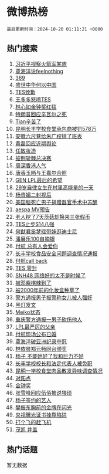 # 微博热榜

`最后更新时间：2024-10-20 01:11:21 +0800`

## 热门搜索

1. [习近平视察火箭军某旅](https://m.weibo.cn/search?containerid=100103type%3D1%26t%3D10%26q%3D%23%E4%B9%A0%E8%BF%91%E5%B9%B3%E8%A7%86%E5%AF%9F%E7%81%AB%E7%AE%AD%E5%86%9B%E6%9F%90%E6%97%85%23&stream_entry_id=51&isnewpage=1&extparam=seat%3D1%26filter_type%3Drealtimehot%26stream_entry_id%3D51%26c_type%3D51%26pos%3D0%26q%3D%2523%25E4%25B9%25A0%25E8%25BF%2591%25E5%25B9%25B3%25E8%25A7%2586%25E5%25AF%259F%25E7%2581%25AB%25E7%25AE%25AD%25E5%2586%259B%25E6%259F%2590%25E6%2597%2585%2523%26cate%3D10103%26dgr%3D0%26display_time%3D1729357880%26pre_seqid%3D17293578801160109051787)
1. [覃海洋说feelnothing](https://m.weibo.cn/search?containerid=100103type%3D1%26t%3D10%26q%3D%23%E8%A6%83%E6%B5%B7%E6%B4%8B%E8%AF%B4feelnothing%23&stream_entry_id=31&isnewpage=1&extparam=seat%3D1%26filter_type%3Drealtimehot%26band_rank%3D1%26c_type%3D31%26cate%3D5001%26lcate%3D5001%26stream_entry_id%3D31%26pos%3D0%26q%3D%2523%25E8%25A6%2583%25E6%25B5%25B7%25E6%25B4%258B%25E8%25AF%25B4feelnothing%2523%26dgr%3D0%26flag%3D1%26realpos%3D1%26display_time%3D1729357880%26pre_seqid%3D17293578801160109051787)
1. [369](https://m.weibo.cn/search?containerid=100103type%3D1%26t%3D10%26q%3D369&stream_entry_id=31&isnewpage=1&extparam=seat%3D1%26filter_type%3Drealtimehot%26band_rank%3D2%26c_type%3D31%26cate%3D5001%26lcate%3D5001%26stream_entry_id%3D31%26pos%3D1%26q%3D369%26dgr%3D0%26flag%3D2%26realpos%3D2%26display_time%3D1729357880%26pre_seqid%3D17293578801160109051787)
1. [盛世中华何以中国](https://m.weibo.cn/search?containerid=100103type%3D1%26t%3D10%26q%3D%23%E7%9B%9B%E4%B8%96%E4%B8%AD%E5%8D%8E%E4%BD%95%E4%BB%A5%E4%B8%AD%E5%9B%BD%23&stream_entry_id=31&isnewpage=1&extparam=seat%3D1%26filter_type%3Drealtimehot%26band_rank%3D3%26c_type%3D31%26cate%3D5001%26lcate%3D5001%26stream_entry_id%3D31%26pos%3D2%26q%3D%2523%25E7%259B%259B%25E4%25B8%2596%25E4%25B8%25AD%25E5%258D%258E%25E4%25BD%2595%25E4%25BB%25A5%25E4%25B8%25AD%25E5%259B%25BD%2523%26dgr%3D0%26flag%3D0%26realpos%3D3%26display_time%3D1729357880%26pre_seqid%3D17293578801160109051787)
1. [TES致歉](https://m.weibo.cn/search?containerid=100103type%3D1%26t%3D10%26q%3DTES%E8%87%B4%E6%AD%89&stream_entry_id=31&isnewpage=1&extparam=seat%3D1%26filter_type%3Drealtimehot%26band_rank%3D4%26c_type%3D31%26cate%3D5001%26lcate%3D5001%26stream_entry_id%3D31%26pos%3D3%26q%3DTES%25E8%2587%25B4%25E6%25AD%2589%26dgr%3D0%26flag%3D0%26realpos%3D4%26display_time%3D1729357880%26pre_seqid%3D17293578801160109051787)
1. [王多多怒喷TES](https://m.weibo.cn/search?containerid=100103type%3D1%26t%3D10%26q%3D%23%E7%8E%8B%E5%A4%9A%E5%A4%9A%E6%80%92%E5%96%B7TES%23&stream_entry_id=31&isnewpage=1&extparam=seat%3D1%26filter_type%3Drealtimehot%26band_rank%3D5%26c_type%3D31%26cate%3D5001%26lcate%3D5001%26stream_entry_id%3D31%26pos%3D4%26q%3D%2523%25E7%258E%258B%25E5%25A4%259A%25E5%25A4%259A%25E6%2580%2592%25E5%2596%25B7TES%2523%26dgr%3D0%26flag%3D2%26realpos%3D5%26display_time%3D1729357880%26pre_seqid%3D17293578801160109051787)
1. [林心如金钟奖红毯](https://m.weibo.cn/search?containerid=100103type%3D1%26t%3D10%26q%3D%E6%9E%97%E5%BF%83%E5%A6%82%E9%87%91%E9%92%9F%E5%A5%96%E7%BA%A2%E6%AF%AF&stream_entry_id=31&isnewpage=1&extparam=seat%3D1%26filter_type%3Drealtimehot%26band_rank%3D6%26c_type%3D31%26cate%3D5001%26lcate%3D5001%26stream_entry_id%3D31%26pos%3D5%26q%3D%25E6%259E%2597%25E5%25BF%2583%25E5%25A6%2582%25E9%2587%2591%25E9%2592%259F%25E5%25A5%2596%25E7%25BA%25A2%25E6%25AF%25AF%26dgr%3D0%26flag%3D2%26realpos%3D6%26display_time%3D1729357880%26pre_seqid%3D17293578801160109051787)
1. [特朗普回应辛瓦尔之死](https://m.weibo.cn/search?containerid=100103type%3D1%26t%3D10%26q%3D%23%E7%89%B9%E6%9C%97%E6%99%AE%E5%9B%9E%E5%BA%94%E8%BE%9B%E7%93%A6%E5%B0%94%E4%B9%8B%E6%AD%BB%23&stream_entry_id=31&isnewpage=1&extparam=seat%3D1%26filter_type%3Drealtimehot%26band_rank%3D7%26c_type%3D31%26cate%3D5001%26lcate%3D5001%26stream_entry_id%3D31%26pos%3D6%26q%3D%2523%25E7%2589%25B9%25E6%259C%2597%25E6%2599%25AE%25E5%259B%259E%25E5%25BA%2594%25E8%25BE%259B%25E7%2593%25A6%25E5%25B0%2594%25E4%25B9%258B%25E6%25AD%25BB%2523%26dgr%3D0%26flag%3D1%26realpos%3D7%26display_time%3D1729357880%26pre_seqid%3D17293578801160109051787)
1. [Tian辛苦了](https://m.weibo.cn/search?containerid=100103type%3D1%26t%3D10%26q%3DTian%E8%BE%9B%E8%8B%A6%E4%BA%86&stream_entry_id=31&isnewpage=1&extparam=seat%3D1%26filter_type%3Drealtimehot%26band_rank%3D8%26c_type%3D31%26cate%3D5001%26lcate%3D5001%26stream_entry_id%3D31%26pos%3D7%26q%3DTian%25E8%25BE%259B%25E8%258B%25A6%25E4%25BA%2586%26dgr%3D0%26flag%3D1%26realpos%3D8%26display_time%3D1729357880%26pre_seqid%3D17293578801160109051787)
1. [昆明长丰学校食堂承包商被罚578万](https://m.weibo.cn/search?containerid=100103type%3D1%26t%3D10%26q%3D%23%E6%98%86%E6%98%8E%E9%95%BF%E4%B8%B0%E5%AD%A6%E6%A0%A1%E9%A3%9F%E5%A0%82%E6%89%BF%E5%8C%85%E5%95%86%E8%A2%AB%E7%BD%9A578%E4%B8%87%23&stream_entry_id=31&isnewpage=1&extparam=seat%3D1%26filter_type%3Drealtimehot%26band_rank%3D9%26c_type%3D31%26cate%3D5001%26lcate%3D5001%26stream_entry_id%3D31%26pos%3D8%26q%3D%2523%25E6%2598%2586%25E6%2598%258E%25E9%2595%25BF%25E4%25B8%25B0%25E5%25AD%25A6%25E6%25A0%25A1%25E9%25A3%259F%25E5%25A0%2582%25E6%2589%25BF%25E5%258C%2585%25E5%2595%2586%25E8%25A2%25AB%25E7%25BD%259A578%25E4%25B8%2587%2523%26dgr%3D0%26flag%3D0%26realpos%3D9%26display_time%3D1729357880%26pre_seqid%3D17293578801160109051787)
1. [安徽六尺巷给朱广权排了班表](https://m.weibo.cn/search?containerid=100103type%3D1%26t%3D10%26q%3D%23%E5%AE%89%E5%BE%BD%E5%85%AD%E5%B0%BA%E5%B7%B7%E7%BB%99%E6%9C%B1%E5%B9%BF%E6%9D%83%E6%8E%92%E4%BA%86%E7%8F%AD%E8%A1%A8%23&stream_entry_id=31&isnewpage=1&extparam=seat%3D1%26filter_type%3Drealtimehot%26band_rank%3D10%26c_type%3D31%26cate%3D5001%26lcate%3D5001%26stream_entry_id%3D31%26pos%3D9%26q%3D%2523%25E5%25AE%2589%25E5%25BE%25BD%25E5%2585%25AD%25E5%25B0%25BA%25E5%25B7%25B7%25E7%25BB%2599%25E6%259C%25B1%25E5%25B9%25BF%25E6%259D%2583%25E6%258E%2592%25E4%25BA%2586%25E7%258F%25AD%25E8%25A1%25A8%2523%26dgr%3D0%26flag%3D1%26realpos%3D10%26display_time%3D1729357880%26pre_seqid%3D17293578801160109051787)
1. [黄磊回应近期舆论](https://m.weibo.cn/search?containerid=100103type%3D1%26t%3D10%26q%3D%23%E9%BB%84%E7%A3%8A%E5%9B%9E%E5%BA%94%E8%BF%91%E6%9C%9F%E8%88%86%E8%AE%BA%23&stream_entry_id=31&isnewpage=1&extparam=seat%3D1%26filter_type%3Drealtimehot%26band_rank%3D11%26c_type%3D31%26cate%3D5001%26lcate%3D5001%26stream_entry_id%3D31%26pos%3D10%26q%3D%2523%25E9%25BB%2584%25E7%25A3%258A%25E5%259B%259E%25E5%25BA%2594%25E8%25BF%2591%25E6%259C%259F%25E8%2588%2586%25E8%25AE%25BA%2523%26dgr%3D0%26flag%3D2%26realpos%3D11%26display_time%3D1729357880%26pre_seqid%3D17293578801160109051787)
1. [任敏妆造](https://m.weibo.cn/search?containerid=100103type%3D1%26t%3D10%26q%3D%E4%BB%BB%E6%95%8F%E5%A6%86%E9%80%A0&stream_entry_id=31&isnewpage=1&extparam=seat%3D1%26filter_type%3Drealtimehot%26band_rank%3D12%26c_type%3D31%26cate%3D5001%26lcate%3D5001%26stream_entry_id%3D31%26pos%3D11%26q%3D%25E4%25BB%25BB%25E6%2595%258F%25E5%25A6%2586%25E9%2580%25A0%26dgr%3D0%26flag%3D1%26realpos%3D12%26display_time%3D1729357880%26pre_seqid%3D17293578801160109051787)
1. [披荆斩棘总决赛](https://m.weibo.cn/search?containerid=100103type%3D1%26t%3D10%26q%3D%E6%8A%AB%E8%8D%86%E6%96%A9%E6%A3%98%E6%80%BB%E5%86%B3%E8%B5%9B&stream_entry_id=31&isnewpage=1&extparam=seat%3D1%26filter_type%3Drealtimehot%26band_rank%3D13%26c_type%3D31%26cate%3D5001%26lcate%3D5001%26stream_entry_id%3D31%26pos%3D12%26q%3D%25E6%258A%25AB%25E8%258D%2586%25E6%2596%25A9%25E6%25A3%2598%25E6%2580%25BB%25E5%2586%25B3%25E8%25B5%259B%26dgr%3D0%26flag%3D0%26realpos%3D13%26display_time%3D1729357880%26pre_seqid%3D17293578801160109051787)
1. [周深香港人气](https://m.weibo.cn/search?containerid=100103type%3D1%26t%3D10%26q%3D%23%E5%91%A8%E6%B7%B1%E9%A6%99%E6%B8%AF%E4%BA%BA%E6%B0%94%23&stream_entry_id=31&isnewpage=1&extparam=seat%3D1%26filter_type%3Drealtimehot%26band_rank%3D14%26c_type%3D31%26cate%3D5001%26lcate%3D5001%26stream_entry_id%3D31%26pos%3D13%26q%3D%2523%25E5%2591%25A8%25E6%25B7%25B1%25E9%25A6%2599%25E6%25B8%25AF%25E4%25BA%25BA%25E6%25B0%2594%2523%26dgr%3D0%26flag%3D1%26realpos%3D14%26display_time%3D1729357880%26pre_seqid%3D17293578801160109051787)
1. [唐香玉晒与王嘉尔合照](https://m.weibo.cn/search?containerid=100103type%3D1%26t%3D10%26q%3D%23%E5%94%90%E9%A6%99%E7%8E%89%E6%99%92%E4%B8%8E%E7%8E%8B%E5%98%89%E5%B0%94%E5%90%88%E7%85%A7%23&stream_entry_id=31&isnewpage=1&extparam=seat%3D1%26filter_type%3Drealtimehot%26band_rank%3D15%26c_type%3D31%26cate%3D5001%26lcate%3D5001%26stream_entry_id%3D31%26pos%3D14%26q%3D%2523%25E5%2594%2590%25E9%25A6%2599%25E7%258E%2589%25E6%2599%2592%25E4%25B8%258E%25E7%258E%258B%25E5%2598%2589%25E5%25B0%2594%25E5%2590%2588%25E7%2585%25A7%2523%26dgr%3D0%26flag%3D1%26realpos%3D15%26display_time%3D1729357880%26pre_seqid%3D17293578801160109051787)
1. [GEN LPL最后的希望](https://m.weibo.cn/search?containerid=100103type%3D1%26t%3D10%26q%3DGEN+LPL%E6%9C%80%E5%90%8E%E7%9A%84%E5%B8%8C%E6%9C%9B&stream_entry_id=31&isnewpage=1&extparam=seat%3D1%26filter_type%3Drealtimehot%26band_rank%3D16%26c_type%3D31%26cate%3D5001%26lcate%3D5001%26stream_entry_id%3D31%26pos%3D15%26q%3DGEN%2520LPL%25E6%259C%2580%25E5%2590%258E%25E7%259A%2584%25E5%25B8%258C%25E6%259C%259B%26dgr%3D0%26flag%3D0%26realpos%3D16%26display_time%3D1729357880%26pre_seqid%3D17293578801160109051787)
1. [29岁自律女生在村里高能量的一天](https://m.weibo.cn/search?containerid=100103type%3D1%26t%3D10%26q%3D29%E5%B2%81%E8%87%AA%E5%BE%8B%E5%A5%B3%E7%94%9F%E5%9C%A8%E6%9D%91%E9%87%8C%E9%AB%98%E8%83%BD%E9%87%8F%E7%9A%84%E4%B8%80%E5%A4%A9&stream_entry_id=31&isnewpage=1&extparam=seat%3D1%26filter_type%3Drealtimehot%26band_rank%3D17%26c_type%3D31%26cate%3D5001%26lcate%3D5001%26stream_entry_id%3D31%26pos%3D16%26q%3D29%25E5%25B2%2581%25E8%2587%25AA%25E5%25BE%258B%25E5%25A5%25B3%25E7%2594%259F%25E5%259C%25A8%25E6%259D%2591%25E9%2587%258C%25E9%25AB%2598%25E8%2583%25BD%25E9%2587%258F%25E7%259A%2584%25E4%25B8%2580%25E5%25A4%25A9%26dgr%3D0%26flag%3D2%26realpos%3D17%26display_time%3D1729357880%26pre_seqid%3D17293578801160109051787)
1. [杨贵媚二封视后](https://m.weibo.cn/search?containerid=100103type%3D1%26t%3D10%26q%3D%23%E6%9D%A8%E8%B4%B5%E5%AA%9A%E4%BA%8C%E5%B0%81%E8%A7%86%E5%90%8E%23&stream_entry_id=31&isnewpage=1&extparam=seat%3D1%26filter_type%3Drealtimehot%26band_rank%3D18%26c_type%3D31%26cate%3D5001%26lcate%3D5001%26stream_entry_id%3D31%26pos%3D17%26q%3D%2523%25E6%259D%25A8%25E8%25B4%25B5%25E5%25AA%259A%25E4%25BA%258C%25E5%25B0%2581%25E8%25A7%2586%25E5%2590%258E%2523%26dgr%3D0%26flag%3D1%26realpos%3D18%26display_time%3D1729357880%26pre_seqid%3D17293578801160109051787)
1. [美国脑死亡男子捐赠器官手术中苏醒](https://m.weibo.cn/search?containerid=100103type%3D1%26t%3D10%26q%3D%23%E7%BE%8E%E5%9B%BD%E8%84%91%E6%AD%BB%E4%BA%A1%E7%94%B7%E5%AD%90%E6%8D%90%E8%B5%A0%E5%99%A8%E5%AE%98%E6%89%8B%E6%9C%AF%E4%B8%AD%E8%8B%8F%E9%86%92%23&stream_entry_id=31&isnewpage=1&extparam=seat%3D1%26filter_type%3Drealtimehot%26band_rank%3D19%26c_type%3D31%26cate%3D5001%26lcate%3D5001%26stream_entry_id%3D31%26pos%3D18%26q%3D%2523%25E7%25BE%258E%25E5%259B%25BD%25E8%2584%2591%25E6%25AD%25BB%25E4%25BA%25A1%25E7%2594%25B7%25E5%25AD%2590%25E6%258D%2590%25E8%25B5%25A0%25E5%2599%25A8%25E5%25AE%2598%25E6%2589%258B%25E6%259C%25AF%25E4%25B8%25AD%25E8%258B%258F%25E9%2586%2592%2523%26dgr%3D0%26flag%3D0%26realpos%3D19%26display_time%3D1729357880%26pre_seqid%3D17293578801160109051787)
1. [aespa MV预告](https://m.weibo.cn/search?containerid=100103type%3D1%26t%3D10%26q%3Daespa+MV%E9%A2%84%E5%91%8A&stream_entry_id=31&isnewpage=1&extparam=seat%3D1%26filter_type%3Drealtimehot%26band_rank%3D20%26c_type%3D31%26cate%3D5001%26lcate%3D5001%26stream_entry_id%3D31%26pos%3D19%26q%3Daespa%2520MV%25E9%25A2%2584%25E5%2591%258A%26dgr%3D0%26flag%3D0%26realpos%3D20%26display_time%3D1729357880%26pre_seqid%3D17293578801160109051787)
1. [老人挖了7天茨菇却换来三张假币](https://m.weibo.cn/search?containerid=100103type%3D1%26t%3D10%26q%3D%23%E8%80%81%E4%BA%BA%E6%8C%96%E4%BA%867%E5%A4%A9%E8%8C%A8%E8%8F%87%E5%8D%B4%E6%8D%A2%E6%9D%A5%E4%B8%89%E5%BC%A0%E5%81%87%E5%B8%81%23&stream_entry_id=31&isnewpage=1&extparam=seat%3D1%26filter_type%3Drealtimehot%26band_rank%3D21%26c_type%3D31%26cate%3D5001%26lcate%3D5001%26stream_entry_id%3D31%26pos%3D20%26q%3D%2523%25E8%2580%2581%25E4%25BA%25BA%25E6%258C%2596%25E4%25BA%25867%25E5%25A4%25A9%25E8%258C%25A8%25E8%258F%2587%25E5%258D%25B4%25E6%258D%25A2%25E6%259D%25A5%25E4%25B8%2589%25E5%25BC%25A0%25E5%2581%2587%25E5%25B8%2581%2523%26dgr%3D0%26flag%3D0%26realpos%3D21%26display_time%3D1729357880%26pre_seqid%3D17293578801160109051787)
1. [TES止步S14八强](https://m.weibo.cn/search?containerid=100103type%3D1%26t%3D10%26q%3D%23TES%E6%AD%A2%E6%AD%A5S14%E5%85%AB%E5%BC%BA%23&stream_entry_id=31&isnewpage=1&extparam=seat%3D1%26filter_type%3Drealtimehot%26band_rank%3D22%26c_type%3D31%26cate%3D5001%26lcate%3D5001%26stream_entry_id%3D31%26pos%3D21%26q%3D%2523TES%25E6%25AD%25A2%25E6%25AD%25A5S14%25E5%2585%25AB%25E5%25BC%25BA%2523%26dgr%3D0%26flag%3D0%26realpos%3D22%26display_time%3D1729357880%26pre_seqid%3D17293578801160109051787)
1. [何猷君奚梦瑶带娃逛迪士尼](https://m.weibo.cn/search?containerid=100103type%3D1%26t%3D10%26q%3D%23%E4%BD%95%E7%8C%B7%E5%90%9B%E5%A5%9A%E6%A2%A6%E7%91%B6%E5%B8%A6%E5%A8%83%E9%80%9B%E8%BF%AA%E5%A3%AB%E5%B0%BC%23&stream_entry_id=31&isnewpage=1&extparam=seat%3D1%26filter_type%3Drealtimehot%26band_rank%3D23%26c_type%3D31%26cate%3D5001%26lcate%3D5001%26stream_entry_id%3D31%26pos%3D22%26q%3D%2523%25E4%25BD%2595%25E7%258C%25B7%25E5%2590%259B%25E5%25A5%259A%25E6%25A2%25A6%25E7%2591%25B6%25E5%25B8%25A6%25E5%25A8%2583%25E9%2580%259B%25E8%25BF%25AA%25E5%25A3%25AB%25E5%25B0%25BC%2523%26dgr%3D0%26flag%3D2%26realpos%3D23%26display_time%3D1729357880%26pre_seqid%3D17293578801160109051787)
1. [潘展乐100自摘银](https://m.weibo.cn/search?containerid=100103type%3D1%26t%3D10%26q%3D%23%E6%BD%98%E5%B1%95%E4%B9%90100%E8%87%AA%E6%91%98%E9%93%B6%23&stream_entry_id=31&isnewpage=1&extparam=seat%3D1%26filter_type%3Drealtimehot%26band_rank%3D24%26c_type%3D31%26cate%3D5001%26lcate%3D5001%26stream_entry_id%3D31%26pos%3D23%26q%3D%2523%25E6%25BD%2598%25E5%25B1%2595%25E4%25B9%2590100%25E8%2587%25AA%25E6%2591%2598%25E9%2593%25B6%2523%26dgr%3D0%26flag%3D0%26realpos%3D24%26display_time%3D1729357880%26pre_seqid%3D17293578801160109051787)
1. [付航 总有人会爱你](https://m.weibo.cn/search?containerid=100103type%3D1%26t%3D10%26q%3D%E4%BB%98%E8%88%AA+%E6%80%BB%E6%9C%89%E4%BA%BA%E4%BC%9A%E7%88%B1%E4%BD%A0&stream_entry_id=31&isnewpage=1&extparam=seat%3D1%26filter_type%3Drealtimehot%26band_rank%3D25%26c_type%3D31%26cate%3D5001%26lcate%3D5001%26stream_entry_id%3D31%26pos%3D24%26q%3D%25E4%25BB%2598%25E8%2588%25AA%2520%25E6%2580%25BB%25E6%259C%2589%25E4%25BA%25BA%25E4%25BC%259A%25E7%2588%25B1%25E4%25BD%25A0%26dgr%3D0%26flag%3D0%26realpos%3D25%26display_time%3D1729357880%26pre_seqid%3D17293578801160109051787)
1. [长丰学校食品安全问题调查情况通报](https://m.weibo.cn/search?containerid=100103type%3D1%26t%3D10%26q%3D%23%E9%95%BF%E4%B8%B0%E5%AD%A6%E6%A0%A1%E9%A3%9F%E5%93%81%E5%AE%89%E5%85%A8%E9%97%AE%E9%A2%98%E8%B0%83%E6%9F%A5%E6%83%85%E5%86%B5%E9%80%9A%E6%8A%A5%23&stream_entry_id=31&isnewpage=1&extparam=seat%3D1%26filter_type%3Drealtimehot%26band_rank%3D26%26c_type%3D31%26cate%3D5001%26lcate%3D5001%26stream_entry_id%3D31%26pos%3D25%26q%3D%2523%25E9%2595%25BF%25E4%25B8%25B0%25E5%25AD%25A6%25E6%25A0%25A1%25E9%25A3%259F%25E5%2593%2581%25E5%25AE%2589%25E5%2585%25A8%25E9%2597%25AE%25E9%25A2%2598%25E8%25B0%2583%25E6%259F%25A5%25E6%2583%2585%25E5%2586%25B5%25E9%2580%259A%25E6%258A%25A5%2523%26dgr%3D0%26flag%3D0%26realpos%3D26%26display_time%3D1729357880%26pre_seqid%3D17293578801160109051787)
1. [付航call back](https://m.weibo.cn/search?containerid=100103type%3D1%26t%3D10%26q%3D%E4%BB%98%E8%88%AAcall+back&stream_entry_id=31&isnewpage=1&extparam=seat%3D1%26filter_type%3Drealtimehot%26band_rank%3D27%26c_type%3D31%26cate%3D5001%26lcate%3D5001%26stream_entry_id%3D31%26pos%3D26%26q%3D%25E4%25BB%2598%25E8%2588%25AAcall%2520back%26dgr%3D0%26flag%3D0%26realpos%3D27%26display_time%3D1729357880%26pre_seqid%3D17293578801160109051787)
1. [TES 零封](https://m.weibo.cn/search?containerid=100103type%3D1%26t%3D10%26q%3DTES+%E9%9B%B6%E5%B0%81&stream_entry_id=31&isnewpage=1&extparam=seat%3D1%26filter_type%3Drealtimehot%26band_rank%3D28%26c_type%3D31%26cate%3D5001%26lcate%3D5001%26stream_entry_id%3D31%26pos%3D27%26q%3DTES%2520%25E9%259B%25B6%25E5%25B0%2581%26dgr%3D0%26flag%3D0%26realpos%3D28%26display_time%3D1729357880%26pre_seqid%3D17293578801160109051787)
1. [SNH48 网络好的太不是时候了](https://m.weibo.cn/search?containerid=100103type%3D1%26t%3D10%26q%3DSNH48+%E7%BD%91%E7%BB%9C%E5%A5%BD%E7%9A%84%E5%A4%AA%E4%B8%8D%E6%98%AF%E6%97%B6%E5%80%99%E4%BA%86&stream_entry_id=31&isnewpage=1&extparam=seat%3D1%26filter_type%3Drealtimehot%26band_rank%3D29%26c_type%3D31%26cate%3D5001%26lcate%3D5001%26stream_entry_id%3D31%26pos%3D28%26q%3DSNH48%2520%25E7%25BD%2591%25E7%25BB%259C%25E5%25A5%25BD%25E7%259A%2584%25E5%25A4%25AA%25E4%25B8%258D%25E6%2598%25AF%25E6%2597%25B6%25E5%2580%2599%25E4%25BA%2586%26dgr%3D0%26flag%3D0%26realpos%3D29%26display_time%3D1729357880%26pre_seqid%3D17293578801160109051787)
1. [被邓紫棋辣到了](https://m.weibo.cn/search?containerid=100103type%3D1%26t%3D10%26q%3D%23%E8%A2%AB%E9%82%93%E7%B4%AB%E6%A3%8B%E8%BE%A3%E5%88%B0%E4%BA%86%23&stream_entry_id=31&isnewpage=1&extparam=seat%3D1%26filter_type%3Drealtimehot%26band_rank%3D30%26c_type%3D31%26cate%3D5001%26lcate%3D5001%26stream_entry_id%3D31%26pos%3D29%26q%3D%2523%25E8%25A2%25AB%25E9%2582%2593%25E7%25B4%25AB%25E6%25A3%258B%25E8%25BE%25A3%25E5%2588%25B0%25E4%25BA%2586%2523%26dgr%3D0%26flag%3D0%26realpos%3D30%26display_time%3D1729357880%26pre_seqid%3D17293578801160109051787)
1. [被2000年前的化妆盒种草了](https://m.weibo.cn/search?containerid=100103type%3D1%26t%3D10%26q%3D%23%E8%A2%AB2000%E5%B9%B4%E5%89%8D%E7%9A%84%E5%8C%96%E5%A6%86%E7%9B%92%E7%A7%8D%E8%8D%89%E4%BA%86%23&stream_entry_id=31&isnewpage=1&extparam=seat%3D1%26filter_type%3Drealtimehot%26band_rank%3D31%26c_type%3D31%26cate%3D5001%26lcate%3D5001%26stream_entry_id%3D31%26pos%3D30%26q%3D%2523%25E8%25A2%25AB2000%25E5%25B9%25B4%25E5%2589%258D%25E7%259A%2584%25E5%258C%2596%25E5%25A6%2586%25E7%259B%2592%25E7%25A7%258D%25E8%258D%2589%25E4%25BA%2586%2523%26dgr%3D0%26flag%3D1%26realpos%3D31%26display_time%3D1729357880%26pre_seqid%3D17293578801160109051787)
1. [警方通报男子报警称女儿被人强奸](https://m.weibo.cn/search?containerid=100103type%3D1%26t%3D10%26q%3D%23%E8%AD%A6%E6%96%B9%E9%80%9A%E6%8A%A5%E7%94%B7%E5%AD%90%E6%8A%A5%E8%AD%A6%E7%A7%B0%E5%A5%B3%E5%84%BF%E8%A2%AB%E4%BA%BA%E5%BC%BA%E5%A5%B8%23&stream_entry_id=31&isnewpage=1&extparam=seat%3D1%26filter_type%3Drealtimehot%26band_rank%3D32%26c_type%3D31%26cate%3D5001%26lcate%3D5001%26stream_entry_id%3D31%26pos%3D31%26q%3D%2523%25E8%25AD%25A6%25E6%2596%25B9%25E9%2580%259A%25E6%258A%25A5%25E7%2594%25B7%25E5%25AD%2590%25E6%258A%25A5%25E8%25AD%25A6%25E7%25A7%25B0%25E5%25A5%25B3%25E5%2584%25BF%25E8%25A2%25AB%25E4%25BA%25BA%25E5%25BC%25BA%25E5%25A5%25B8%2523%26dgr%3D0%26flag%3D0%26realpos%3D32%26display_time%3D1729357880%26pre_seqid%3D17293578801160109051787)
1. [黑灯发文](https://m.weibo.cn/search?containerid=100103type%3D1%26t%3D10%26q%3D%23%E9%BB%91%E7%81%AF%E5%8F%91%E6%96%87%23&stream_entry_id=31&isnewpage=1&extparam=seat%3D1%26filter_type%3Drealtimehot%26band_rank%3D33%26c_type%3D31%26cate%3D5001%26lcate%3D5001%26stream_entry_id%3D31%26pos%3D32%26q%3D%2523%25E9%25BB%2591%25E7%2581%25AF%25E5%258F%2591%25E6%2596%2587%2523%26dgr%3D0%26flag%3D0%26realpos%3D33%26display_time%3D1729357880%26pre_seqid%3D17293578801160109051787)
1. [Meiko状态](https://m.weibo.cn/search?containerid=100103type%3D1%26t%3D10%26q%3DMeiko%E7%8A%B6%E6%80%81&stream_entry_id=31&isnewpage=1&extparam=seat%3D1%26filter_type%3Drealtimehot%26band_rank%3D34%26c_type%3D31%26cate%3D5001%26lcate%3D5001%26stream_entry_id%3D31%26pos%3D33%26q%3DMeiko%25E7%258A%25B6%25E6%2580%2581%26dgr%3D0%26flag%3D0%26realpos%3D34%26display_time%3D1729357880%26pre_seqid%3D17293578801160109051787)
1. [重庆警方通报一男子砍伤他人](https://m.weibo.cn/search?containerid=100103type%3D1%26t%3D10%26q%3D%23%E9%87%8D%E5%BA%86%E8%AD%A6%E6%96%B9%E9%80%9A%E6%8A%A5%E4%B8%80%E7%94%B7%E5%AD%90%E7%A0%8D%E4%BC%A4%E4%BB%96%E4%BA%BA%23&stream_entry_id=31&isnewpage=1&extparam=seat%3D1%26filter_type%3Drealtimehot%26band_rank%3D35%26c_type%3D31%26cate%3D5001%26lcate%3D5001%26stream_entry_id%3D31%26pos%3D34%26q%3D%2523%25E9%2587%258D%25E5%25BA%2586%25E8%25AD%25A6%25E6%2596%25B9%25E9%2580%259A%25E6%258A%25A5%25E4%25B8%2580%25E7%2594%25B7%25E5%25AD%2590%25E7%25A0%258D%25E4%25BC%25A4%25E4%25BB%2596%25E4%25BA%25BA%2523%26dgr%3D0%26flag%3D0%26realpos%3D35%26display_time%3D1729357880%26pre_seqid%3D17293578801160109051787)
1. [LPL最严厉的父亲](https://m.weibo.cn/search?containerid=100103type%3D1%26t%3D10%26q%3D%23LPL%E6%9C%80%E4%B8%A5%E5%8E%89%E7%9A%84%E7%88%B6%E4%BA%B2%23&stream_entry_id=31&isnewpage=1&extparam=seat%3D1%26filter_type%3Drealtimehot%26band_rank%3D36%26c_type%3D31%26cate%3D5001%26lcate%3D5001%26stream_entry_id%3D31%26pos%3D35%26q%3D%2523LPL%25E6%259C%2580%25E4%25B8%25A5%25E5%258E%2589%25E7%259A%2584%25E7%2588%25B6%25E4%25BA%25B2%2523%26dgr%3D0%26flag%3D0%26realpos%3D36%26display_time%3D1729357880%26pre_seqid%3D17293578801160109051787)
1. [付航现场公布已婚](https://m.weibo.cn/search?containerid=100103type%3D1%26t%3D10%26q%3D%E4%BB%98%E8%88%AA%E7%8E%B0%E5%9C%BA%E5%85%AC%E5%B8%83%E5%B7%B2%E5%A9%9A&stream_entry_id=31&isnewpage=1&extparam=seat%3D1%26filter_type%3Drealtimehot%26band_rank%3D37%26c_type%3D31%26cate%3D5001%26lcate%3D5001%26stream_entry_id%3D31%26pos%3D36%26q%3D%25E4%25BB%2598%25E8%2588%25AA%25E7%258E%25B0%25E5%259C%25BA%25E5%2585%25AC%25E5%25B8%2583%25E5%25B7%25B2%25E5%25A9%259A%26dgr%3D0%26flag%3D0%26realpos%3D37%26display_time%3D1729357880%26pre_seqid%3D17293578801160109051787)
1. [覃海洋破亚洲纪录夺冠](https://m.weibo.cn/search?containerid=100103type%3D1%26t%3D10%26q%3D%E8%A6%83%E6%B5%B7%E6%B4%8B%E7%A0%B4%E4%BA%9A%E6%B4%B2%E7%BA%AA%E5%BD%95%E5%A4%BA%E5%86%A0&stream_entry_id=31&isnewpage=1&extparam=seat%3D1%26filter_type%3Drealtimehot%26band_rank%3D38%26c_type%3D31%26cate%3D5001%26lcate%3D5001%26stream_entry_id%3D31%26pos%3D37%26q%3D%25E8%25A6%2583%25E6%25B5%25B7%25E6%25B4%258B%25E7%25A0%25B4%25E4%25BA%259A%25E6%25B4%25B2%25E7%25BA%25AA%25E5%25BD%2595%25E5%25A4%25BA%25E5%2586%25A0%26dgr%3D0%26flag%3D0%26realpos%3D38%26display_time%3D1729357880%26pre_seqid%3D17293578801160109051787)
1. [林依晨郑元畅同台颁奖](https://m.weibo.cn/search?containerid=100103type%3D1%26t%3D10%26q%3D%23%E6%9E%97%E4%BE%9D%E6%99%A8%E9%83%91%E5%85%83%E7%95%85%E5%90%8C%E5%8F%B0%E9%A2%81%E5%A5%96%23&stream_entry_id=31&isnewpage=1&extparam=seat%3D1%26filter_type%3Drealtimehot%26band_rank%3D39%26c_type%3D31%26cate%3D5001%26lcate%3D5001%26stream_entry_id%3D31%26pos%3D38%26q%3D%2523%25E6%259E%2597%25E4%25BE%259D%25E6%2599%25A8%25E9%2583%2591%25E5%2585%2583%25E7%2595%2585%25E5%2590%258C%25E5%258F%25B0%25E9%25A2%2581%25E5%25A5%2596%2523%26dgr%3D0%26flag%3D0%26realpos%3D39%26display_time%3D1729357880%26pre_seqid%3D17293578801160109051787)
1. [杨子 不能她好了我和巨力不好](https://m.weibo.cn/search?containerid=100103type%3D1%26t%3D10%26q%3D%E6%9D%A8%E5%AD%90+%E4%B8%8D%E8%83%BD%E5%A5%B9%E5%A5%BD%E4%BA%86%E6%88%91%E5%92%8C%E5%B7%A8%E5%8A%9B%E4%B8%8D%E5%A5%BD&stream_entry_id=31&isnewpage=1&extparam=seat%3D1%26filter_type%3Drealtimehot%26band_rank%3D40%26c_type%3D31%26cate%3D5001%26lcate%3D5001%26stream_entry_id%3D31%26pos%3D39%26q%3D%25E6%259D%25A8%25E5%25AD%2590%2520%25E4%25B8%258D%25E8%2583%25BD%25E5%25A5%25B9%25E5%25A5%25BD%25E4%25BA%2586%25E6%2588%2591%25E5%2592%258C%25E5%25B7%25A8%25E5%258A%259B%25E4%25B8%258D%25E5%25A5%25BD%26dgr%3D0%26flag%3D0%26realpos%3D40%26display_time%3D1729357880%26pre_seqid%3D17293578801160109051787)
1. [长丰学校校长和法定代表人被免职](https://m.weibo.cn/search?containerid=100103type%3D1%26t%3D10%26q%3D%23%E9%95%BF%E4%B8%B0%E5%AD%A6%E6%A0%A1%E6%A0%A1%E9%95%BF%E5%92%8C%E6%B3%95%E5%AE%9A%E4%BB%A3%E8%A1%A8%E4%BA%BA%E8%A2%AB%E5%85%8D%E8%81%8C%23&stream_entry_id=31&isnewpage=1&extparam=seat%3D1%26filter_type%3Drealtimehot%26band_rank%3D41%26c_type%3D31%26cate%3D5001%26lcate%3D5001%26stream_entry_id%3D31%26pos%3D40%26q%3D%2523%25E9%2595%25BF%25E4%25B8%25B0%25E5%25AD%25A6%25E6%25A0%25A1%25E6%25A0%25A1%25E9%2595%25BF%25E5%2592%258C%25E6%25B3%2595%25E5%25AE%259A%25E4%25BB%25A3%25E8%25A1%25A8%25E4%25BA%25BA%25E8%25A2%25AB%25E5%2585%258D%25E8%2581%258C%2523%26dgr%3D0%26flag%3D0%26realpos%3D41%26display_time%3D1729357880%26pre_seqid%3D17293578801160109051787)
1. [昆明一学校食堂肉品散发异味调查情况](https://m.weibo.cn/search?containerid=100103type%3D1%26t%3D10%26q%3D%23%E6%98%86%E6%98%8E%E4%B8%80%E5%AD%A6%E6%A0%A1%E9%A3%9F%E5%A0%82%E8%82%89%E5%93%81%E6%95%A3%E5%8F%91%E5%BC%82%E5%91%B3%E8%B0%83%E6%9F%A5%E6%83%85%E5%86%B5%23&stream_entry_id=31&isnewpage=1&extparam=seat%3D1%26filter_type%3Drealtimehot%26band_rank%3D42%26c_type%3D31%26cate%3D5001%26lcate%3D5001%26stream_entry_id%3D31%26pos%3D41%26q%3D%2523%25E6%2598%2586%25E6%2598%258E%25E4%25B8%2580%25E5%25AD%25A6%25E6%25A0%25A1%25E9%25A3%259F%25E5%25A0%2582%25E8%2582%2589%25E5%2593%2581%25E6%2595%25A3%25E5%258F%2591%25E5%25BC%2582%25E5%2591%25B3%25E8%25B0%2583%25E6%259F%25A5%25E6%2583%2585%25E5%2586%25B5%2523%26dgr%3D0%26flag%3D0%26realpos%3D42%26display_time%3D1729357880%26pre_seqid%3D17293578801160109051787)
1. [对跖点](https://m.weibo.cn/search?containerid=100103type%3D1%26t%3D10%26q%3D%E5%AF%B9%E8%B7%96%E7%82%B9&stream_entry_id=31&isnewpage=1&extparam=seat%3D1%26filter_type%3Drealtimehot%26band_rank%3D43%26c_type%3D31%26cate%3D5001%26lcate%3D5001%26stream_entry_id%3D31%26pos%3D42%26q%3D%25E5%25AF%25B9%25E8%25B7%2596%25E7%2582%25B9%26dgr%3D0%26flag%3D1%26realpos%3D43%26display_time%3D1729357880%26pre_seqid%3D17293578801160109051787)
1. [金钟奖](https://m.weibo.cn/search?containerid=100103type%3D1%26t%3D10%26q%3D%E9%87%91%E9%92%9F%E5%A5%96&stream_entry_id=31&isnewpage=1&extparam=seat%3D1%26filter_type%3Drealtimehot%26band_rank%3D44%26c_type%3D31%26cate%3D5001%26lcate%3D5001%26stream_entry_id%3D31%26pos%3D43%26q%3D%25E9%2587%2591%25E9%2592%259F%25E5%25A5%2596%26dgr%3D0%26flag%3D0%26realpos%3D44%26display_time%3D1729357880%26pre_seqid%3D17293578801160109051787)
1. [张雪峰回应伍佰被说猥琐](https://m.weibo.cn/search?containerid=100103type%3D1%26t%3D10%26q%3D%23%E5%BC%A0%E9%9B%AA%E5%B3%B0%E5%9B%9E%E5%BA%94%E4%BC%8D%E4%BD%B0%E8%A2%AB%E8%AF%B4%E7%8C%A5%E7%90%90%23&stream_entry_id=31&isnewpage=1&extparam=seat%3D1%26filter_type%3Drealtimehot%26band_rank%3D45%26c_type%3D31%26cate%3D5001%26lcate%3D5001%26stream_entry_id%3D31%26pos%3D44%26q%3D%2523%25E5%25BC%25A0%25E9%259B%25AA%25E5%25B3%25B0%25E5%259B%259E%25E5%25BA%2594%25E4%25BC%258D%25E4%25BD%25B0%25E8%25A2%25AB%25E8%25AF%25B4%25E7%258C%25A5%25E7%2590%2590%2523%26dgr%3D0%26flag%3D0%26realpos%3D45%26display_time%3D1729357880%26pre_seqid%3D17293578801160109051787)
1. [杨子签约的艺人](https://m.weibo.cn/search?containerid=100103type%3D1%26t%3D10%26q%3D%23%E6%9D%A8%E5%AD%90%E7%AD%BE%E7%BA%A6%E7%9A%84%E8%89%BA%E4%BA%BA%23&stream_entry_id=31&isnewpage=1&extparam=seat%3D1%26filter_type%3Drealtimehot%26band_rank%3D46%26c_type%3D31%26cate%3D5001%26lcate%3D5001%26stream_entry_id%3D31%26pos%3D45%26q%3D%2523%25E6%259D%25A8%25E5%25AD%2590%25E7%25AD%25BE%25E7%25BA%25A6%25E7%259A%2584%25E8%2589%25BA%25E4%25BA%25BA%2523%26dgr%3D0%26flag%3D0%26realpos%3D46%26display_time%3D1729357880%26pre_seqid%3D17293578801160109051787)
1. [樊振东胸前的金牌在闪光](https://m.weibo.cn/search?containerid=100103type%3D1%26t%3D10%26q%3D%23%E6%A8%8A%E6%8C%AF%E4%B8%9C%E8%83%B8%E5%89%8D%E7%9A%84%E9%87%91%E7%89%8C%E5%9C%A8%E9%97%AA%E5%85%89%23&stream_entry_id=31&isnewpage=1&extparam=seat%3D1%26filter_type%3Drealtimehot%26band_rank%3D47%26c_type%3D31%26cate%3D5001%26lcate%3D5001%26stream_entry_id%3D31%26pos%3D46%26q%3D%2523%25E6%25A8%258A%25E6%258C%25AF%25E4%25B8%259C%25E8%2583%25B8%25E5%2589%258D%25E7%259A%2584%25E9%2587%2591%25E7%2589%258C%25E5%259C%25A8%25E9%2597%25AA%25E5%2585%2589%2523%26dgr%3D0%26flag%3D0%26realpos%3D47%26display_time%3D1729357880%26pre_seqid%3D17293578801160109051787)
1. [央视曝光证书挂靠陷阱](https://m.weibo.cn/search?containerid=100103type%3D1%26t%3D10%26q%3D%23%E5%A4%AE%E8%A7%86%E6%9B%9D%E5%85%89%E8%AF%81%E4%B9%A6%E6%8C%82%E9%9D%A0%E9%99%B7%E9%98%B1%23&stream_entry_id=31&isnewpage=1&extparam=seat%3D1%26filter_type%3Drealtimehot%26band_rank%3D48%26c_type%3D31%26cate%3D5001%26lcate%3D5001%26stream_entry_id%3D31%26pos%3D47%26q%3D%2523%25E5%25A4%25AE%25E8%25A7%2586%25E6%259B%259D%25E5%2585%2589%25E8%25AF%2581%25E4%25B9%25A6%25E6%258C%2582%25E9%259D%25A0%25E9%2599%25B7%25E9%2598%25B1%2523%26dgr%3D0%26flag%3D0%26realpos%3D48%26display_time%3D1729357880%26pre_seqid%3D17293578801160109051787)
1. [打个飞的赶飞机](https://m.weibo.cn/search?containerid=100103type%3D1%26t%3D10%26q%3D%23%E6%89%93%E4%B8%AA%E9%A3%9E%E7%9A%84%E8%B5%B6%E9%A3%9E%E6%9C%BA%23&stream_entry_id=31&isnewpage=1&extparam=seat%3D1%26filter_type%3Drealtimehot%26band_rank%3D49%26c_type%3D31%26cate%3D5001%26lcate%3D5001%26stream_entry_id%3D31%26pos%3D48%26q%3D%2523%25E6%2589%2593%25E4%25B8%25AA%25E9%25A3%259E%25E7%259A%2584%25E8%25B5%25B6%25E9%25A3%259E%25E6%259C%25BA%2523%26dgr%3D0%26flag%3D0%26realpos%3D49%26display_time%3D1729357880%26pre_seqid%3D17293578801160109051787)
1. [茂凯 井盖](https://m.weibo.cn/search?containerid=100103type%3D1%26t%3D10%26q%3D%E8%8C%82%E5%87%AF+%E4%BA%95%E7%9B%96&stream_entry_id=31&isnewpage=1&extparam=seat%3D1%26filter_type%3Drealtimehot%26band_rank%3D50%26c_type%3D31%26cate%3D5001%26lcate%3D5001%26stream_entry_id%3D31%26pos%3D49%26q%3D%25E8%258C%2582%25E5%2587%25AF%2520%25E4%25BA%2595%25E7%259B%2596%26dgr%3D0%26flag%3D0%26realpos%3D50%26display_time%3D1729357880%26pre_seqid%3D17293578801160109051787)

## 热门话题

暂无数据
